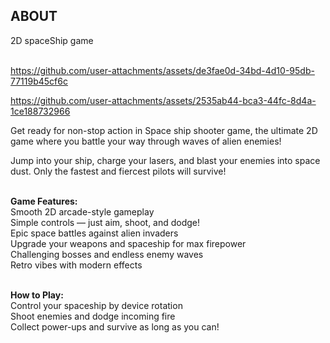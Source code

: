<h2>ABOUT</h2>
        <p>2D spaceShip game<br>
        <br>
        </p>


https://github.com/user-attachments/assets/de3fae0d-34bd-4d10-95db-77119b45cf6c

https://github.com/user-attachments/assets/2535ab44-bca3-44fc-8d4a-1ce188732966

<p>
        Get ready for non-stop action in Space ship shooter game, the ultimate 2D game where you battle your way through waves of alien enemies!<br>

  Jump into your ship, charge your lasers, and blast your enemies into space dust. Only the fastest and fiercest pilots will survive!<br><br>


  <b>Game Features:</b><br>
        Smooth 2D arcade-style gameplay<br>
        Simple controls — just aim, shoot, and dodge!<br>
        Epic space battles against alien invaders<br>
        Upgrade your weapons and spaceship for max firepower<br>
        Challenging bosses and endless enemy waves<br>
        Retro vibes with modern effects<br><br>

  <b>How to Play:</b><br>
        Control your spaceship by device rotation<br>
        Shoot enemies and dodge incoming fire<br>
        Collect power-ups and survive as long as you can!<br>
        
   </p>
